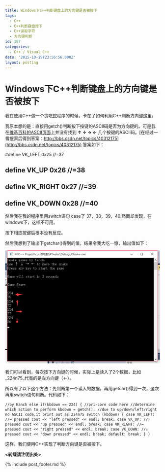 ```yaml
---
title: Windows下C++判断键盘上的方向键是否被按下
tags:
  - C++
  - C++判断键盘按下
  - C++读取字符
  - 方向键判断
id: 197
categories:
  - C++ / Visual C++
date: '2015-10-19T23:56:56.000Z'
layout: posting
---
```


# Windows下C++判断键盘上的方向键是否被按下

我在使用C++做一个贪吃蛇程序的时候，卡在了如何利用C++判断方向键这里。

我原本想的是：直接用getch()判断按下按键的ASCII码是否为方向键的。可是我在[维基百科的ASCII页面](https://en.wikipedia.org/wiki/ASCII)上并没有找到 **↑ ↓ → ←** 几个按键的ASCII码。[在经过一番搜索后得到答案：http://bbs.csdn.net/topics/40312175](http://bbs.csdn.net/topics/40312175) 答案如下：

\#define VK_LEFT 0x25 //=37

## define VK_UP             0x26  //=38

## define VK_RIGHT          0x27  //=39

## define VK_DOWN           0x28  //=40</pre>

然后我在我的程序里用switch语句 case了 37，38，39，40.然而却发现，在windows下，这样不可用。

按下相应按键后根本没有反应。

然后我想到了输出下getchar()得到的值，结果令我大吃一惊，输出值如下：

[![C++_dectect_dir](https://raw.githubusercontent.com/ankanch/blog/master/images/wp-content/uploads/2015/10/C-_dectect_dir.png)](https://raw.githubusercontent.com/ankanch/blog/master/images/wp-content/uploads/2015/10/C-_dectect_dir.png)

我们可以看到，每次按下方向键的时候，实际上是读入了2个数据，比如 _224n75_代表的是左方向键（←）。

所以有了以下这个方法：先判断第一个读入的数据，再用getchr()得到一次，这次再用switch语句判断。代码如下：

```
//by Kanch else if(kbdown == 224) { //pri-core code here //determine which action to perform kbdown = getch(); //due to up/down/left/right no ASCII code,it print out as 224n75 switch (kbdown) { case VK_LEFT: //← pressed cout << "left pressed" << endl; break; case VK_UP: //↑ pressed cout << "up pressed" << endl; break; case VK_RIGHT: //→ pressed cout << "right pressed" << endl; break; case VK_DOWN: //↓ pressed cout << "down pressed" << endl; break; default: break; } }
```

这样，我们便用C++实现了判断方向键是否被按下。

**<转载请注明出处>**



{% include post_footer.md %}